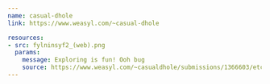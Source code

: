 ```yaml
---
name: casual-dhole
link: https://www.weasyl.com/~casual-dhole

resources:
- src: fylninsyf2_(web).png
  params:
    message: Exploring is fun! Ooh bug
    source: https://www.weasyl.com/~casualdhole/submissions/1366603/etchings-in-the-ruins
---
```

